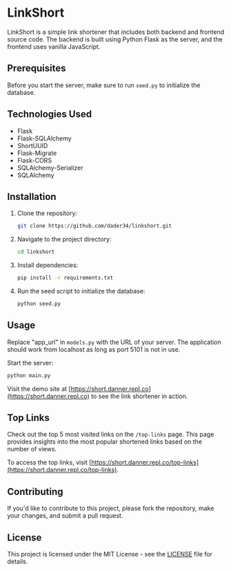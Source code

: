 # LinkShort

LinkShort is a simple link shortener that includes both backend and frontend source code. The backend is built using Python Flask as the server, and the frontend uses vanilla JavaScript.

## Prerequisites

Before you start the server, make sure to run `seed.py` to initialize the database.

## Technologies Used

- Flask
- Flask-SQLAlchemy
- ShortUUID
- Flask-Migrate
- Flask-CORS
- SQLAlchemy-Serializer
- SQLAlchemy

## Installation

1. Clone the repository:

   ```bash
   git clone https://github.com/dader34/linkshort.git
   ```

2. Navigate to the project directory:

   ```bash
   cd linkshort
   ```

3. Install dependencies:

   ```bash
   pip install -r requirements.txt
   ```

4. Run the seed script to initialize the database:

   ```bash
   python seed.py
   ```

## Usage

Replace "app_url" in `models.py` with the URL of your server. The application should work from localhost as long as port 5101 is not in use.

Start the server:

```bash
python main.py
```

Visit the demo site at [https://short.danner.repl.co](https://short.danner.repl.co) to see the link shortener in action.

## Top Links

Check out the top 5 most visited links on the `/top-links` page. This page provides insights into the most popular shortened links based on the number of views.

To access the top links, visit [https://short.danner.repl.co/top-links](https://short.danner.repl.co/top-links).

## Contributing

If you'd like to contribute to this project, please fork the repository, make your changes, and submit a pull request.

## License

This project is licensed under the MIT License - see the [LICENSE](LICENSE) file for details.
